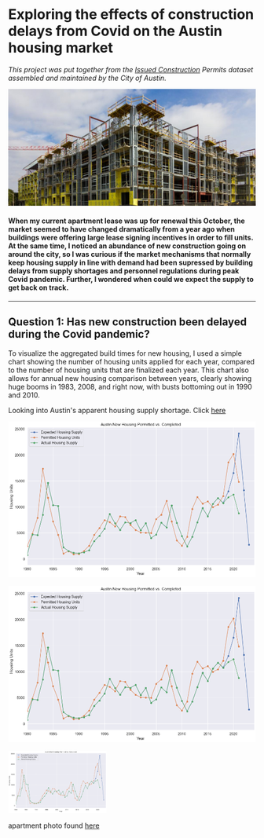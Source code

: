 # Exploring the effects of construction delays from Covid on the Austin housing market
_This project was put together from the [Issued Construction](https://data.austintexas.gov/Building-and-Development/Issued-Construction-Permits/3syk-w9eu) Permits dataset assembled and maintained by the City of Austin._

![building](apt%20construction.jpeg)

#### When my current apartment lease was up for renewal this October, the market seemed to have changed dramatically from a year ago when buildings were offering large lease signing incentives in order to fill units. At the same time, I noticed an abundance of new construction going on around the city, so I was curious if the market mechanisms that normally keep housing supply in line with demand had been supressed by building delays from supply shortages and personnel regulations during peak Covid pandemic. Further, I wondered when could we expect the supply to get back on track. 

---

## Question 1: Has new construction been delayed during the Covid pandemic?

To visualize the aggregated build times for new housing, I used a simple chart showing the number of housing units applied for each year, compared to the number of housing units that are finalized each year. This chart also allows for annual new housing comparison between years, clearly showing huge booms in 1983, 2008, and right now, with busts bottoming out in 1990 and 2010. 




Looking into Austin's apparent housing supply shortage. Click [here](https://github.com/nathaniel-j/Austin-Building-Boom/blob/main/austin_housing_II.ipynb)

![first_chart](austin_housing_predictions.png)

<img src="austin_housing_predictions.png" alt="drawing" width="800"/>

[<img src="austin_housing_predictions.png" alt="drawing" width="200"/>](austin_housing_predictions.png)












apartment photo found [here](https://urbanize.city/austin/post/austin-area-new-apartment-construction-drops-despite-rapid-growth)
